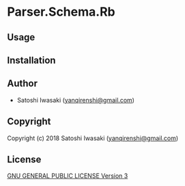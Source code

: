 # Parser.Schema.Rb

## Usage

## Installation

## Author

+ Satoshi Iwasaki (yanqirenshi@gmail.com)

## Copyright

Copyright (c) 2018 Satoshi Iwasaki (yanqirenshi@gmail.com)

## License

[GNU GENERAL PUBLIC LICENSE Version 3](https://www.gnu.org/licenses/gpl-3.0.txt)

